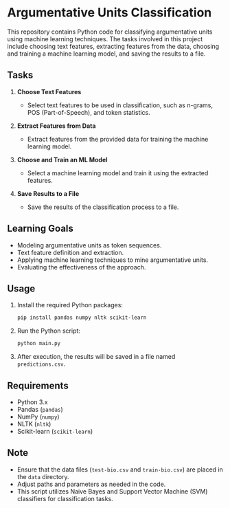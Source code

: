# Argumentative Units Classification

This repository contains Python code for classifying argumentative units using machine learning techniques. The tasks involved in this project include choosing text features, extracting features from the data, choosing and training a machine learning model, and saving the results to a file.

## Tasks

1. **Choose Text Features**
    - Select text features to be used in classification, such as n-grams, POS (Part-of-Speech), and token statistics.

2. **Extract Features from Data**
    - Extract features from the provided data for training the machine learning model.

3. **Choose and Train an ML Model**
    - Select a machine learning model and train it using the extracted features.

4. **Save Results to a File**
    - Save the results of the classification process to a file.

## Learning Goals

- Modeling argumentative units as token sequences.
- Text feature definition and extraction.
- Applying machine learning techniques to mine argumentative units.
- Evaluating the effectiveness of the approach.

## Usage

1. Install the required Python packages:

    ```bash
    pip install pandas numpy nltk scikit-learn
    ```

2. Run the Python script:

    ```bash
    python main.py
    ```

3. After execution, the results will be saved in a file named `predictions.csv`.

## Requirements

- Python 3.x
- Pandas (`pandas`)
- NumPy (`numpy`)
- NLTK (`nltk`)
- Scikit-learn (`scikit-learn`)

## Note

- Ensure that the data files (`test-bio.csv` and `train-bio.csv`) are placed in the `data` directory.
- Adjust paths and parameters as needed in the code.
- This script utilizes Naive Bayes and Support Vector Machine (SVM) classifiers for classification tasks.

